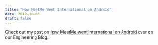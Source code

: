```yaml
---
title: "How MeetMe Went International on Android"
date: 2012-10-01
draft: false
---
```


Check out my post on [how MeetMe went international on Android](http://engineering.meetme.com/2012/09/meetme-goes-international-on-android/) over on our Engineering Blog.
